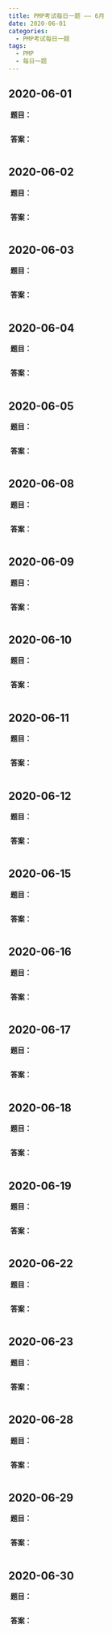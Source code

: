 ```yaml
---
title: PMP考试每日一题 —— 6月
date: 2020-06-01
categories:
  - PMP考试每日一题
tags: 
  - PMP
  - 每日一题
---
```


## 2020-06-01

​	**题目：**

```html

```

​	**答案：**

```html

```



## 2020-06-02

​	**题目：**

```html

```

​	**答案：**

```html

```



## 2020-06-03

​	**题目：**

```html

```

​	**答案：**

```html

```



## 2020-06-04

​	**题目：**

```html

```

​	**答案：**

```html

```



## 2020-06-05

​	**题目：**

```html

```

​	**答案：**

```html

```



## 2020-06-08

​	**题目：**

```html

```

​	**答案：**

```html

```



## 2020-06-09

​	**题目：**

```html

```

​	**答案：**

```html

```



## 2020-06-10

​	**题目：**

```html

```

​	**答案：**

```html

```



## 2020-06-11

​	**题目：**

```html

```

​	**答案：**

```html

```



## 2020-06-12

​	**题目：**

```HTML

```

​	**答案：**

```html

```



## 2020-06-15

​	**题目：**

```HTML

```

​	**答案：**

```HTML

```



## 2020-06-16

​	**题目：**

```HTML

```

​	**答案：**

```HTML

```



## 2020-06-17

​	**题目：**

```HTML

```

​	**答案：**

```HTML

```



## 2020-06-18

​	**题目：**

```HTML

```

​	**答案：**

```HTML

```



## 2020-06-19

​	**题目：**

```HTML

```

​	**答案：**

```HTML

```



## 2020-06-22

​	**题目：**

```HTML

```

​	**答案：**

```HTML

```



## 2020-06-23

​	**题目：**

```HTML

```

​	**答案：**

```HTML

```



## 2020-06-28

​	**题目：**

```HTML

```

​	**答案：**

```HTML

```



## 2020-06-29

​	**题目：**

```HTML

```

​	**答案：**

```HTML

```



## 2020-06-30

​	**题目：**

```HTML

```

​	**答案：**

```HTML

```

